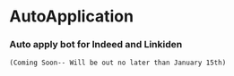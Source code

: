 # AutoApplication

### Auto apply bot for Indeed and Linkiden

 
 ```regex
 (Coming Soon-- Will be out no later than January 15th)
```

